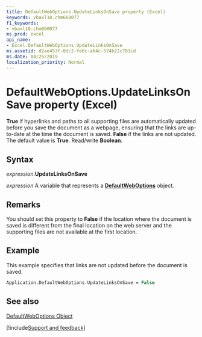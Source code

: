 ```yaml
---
title: DefaultWebOptions.UpdateLinksOnSave property (Excel)
keywords: vbaxl10.chm660077
f1_keywords:
- vbaxl10.chm660077
ms.prod: excel
api_name:
- Excel.DefaultWebOptions.UpdateLinksOnSave
ms.assetid: d2ae453f-8dc2-fe6c-a64c-574b22c781cd
ms.date: 04/25/2019
localization_priority: Normal
---
```



# DefaultWebOptions.UpdateLinksOnSave property (Excel)

 **True** if hyperlinks and paths to all supporting files are automatically updated before you save the document as a webpage, ensuring that the links are up-to-date at the time the document is saved. **False** if the links are not updated. The default value is **True**. Read/write **Boolean**.


## Syntax

_expression_.**UpdateLinksOnSave**

_expression_ A variable that represents a **[DefaultWebOptions](Excel.DefaultWebOptions.md)** object.


## Remarks

You should set this property to  **False** if the location where the document is saved is different from the final location on the web server and the supporting files are not available at the first location.


## Example

This example specifies that links are not updated before the document is saved.


```vb
Application.DefaultWebOptions.UpdateLinksOnSave = False
```


## See also


[DefaultWebOptions Object](Excel.DefaultWebOptions.md)

[!include[Support and feedback](~/includes/feedback-boilerplate.md)]